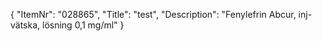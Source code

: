 {
  "ItemNr": "028865",
  "Title": "test",
  "Description": "Fenylefrin Abcur, inj-vätska, lösning 0,1 mg/ml"
}